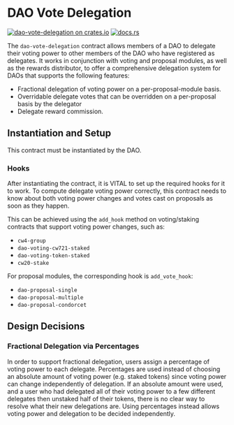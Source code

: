 # DAO Vote Delegation

[![dao-vote-delegation on
crates.io](https://img.shields.io/crates/v/dao-vote-delegation.svg?logo=rust)](https://crates.io/crates/dao-vote-delegation)
[![docs.rs](https://img.shields.io/docsrs/dao-vote-delegation?logo=docsdotrs)](https://docs.rs/dao-vote-delegation/latest/dao_vote_delegation/)

The `dao-vote-delegation` contract allows members of a DAO to delegate their
voting power to other members of the DAO who have registered as delegates. It
works in conjunction with voting and proposal modules, as well as the rewards
distributor, to offer a comprehensive delegation system for DAOs that supports
the following features:

- Fractional delegation of voting power on a per-proposal-module basis.
- Overridable delegate votes that can be overridden on a per-proposal basis by
  the delegator
- Delegate reward commission.

## Instantiation and Setup

This contract must be instantiated by the DAO.

### Hooks

After instantiating the contract, it is VITAL to set up the required hooks for
it to work. To compute delegate voting power correctly, this contract needs to
know about both voting power changes and votes cast on proposals as soon as they
happen.

This can be achieved using the `add_hook` method on voting/staking contracts
that support voting power changes, such as:

- `cw4-group`
- `dao-voting-cw721-staked`
- `dao-voting-token-staked`
- `cw20-stake`

For proposal modules, the corresponding hook is `add_vote_hook`:

- `dao-proposal-single`
- `dao-proposal-multiple`
- `dao-proposal-condorcet`

## Design Decisions

### Fractional Delegation via Percentages

In order to support fractional delegation, users assign a percentage of voting
power to each delegate. Percentages are used instead of choosing an absolute
amount of voting power (e.g. staked tokens) since voting power can change
independently of delegation. If an absolute amount were used, and a user who had
delegated all of their voting power to a few different delegates then unstaked
half of their tokens, there is no clear way to resolve what their new
delegations are. Using percentages instead allows voting power and delegation to
be decided independently.
